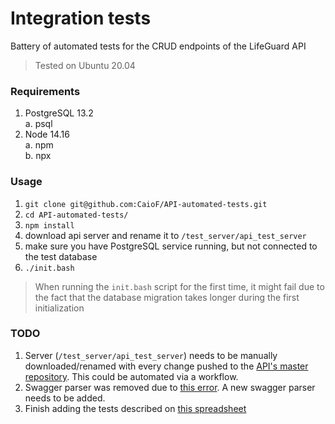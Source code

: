 # Integration tests
Battery of automated tests for the CRUD endpoints of the LifeGuard API
> Tested on Ubuntu 20.04

### Requirements 
1.    PostgreSQL 13.2    
    a.    psql
2.    Node 14.16    
    a.    npm    
    b.    npx


### Usage
1.    `git clone git@github.com:CaioF/API-automated-tests.git`
2.    `cd API-automated-tests/`
3.    `npm install`
4.    download api server and rename it to `/test_server/api_test_server`
5.    make sure you have PostgreSQL service running, but not connected to the test database
6.    `./init.bash`

> When running the `init.bash` script for the first time, it might fail due to the fact that the database migration takes longer during the first initialization

### TODO
1.    Server (`/test_server/api_test_server`) needs to be manually downloaded/renamed with every change pushed to the [API's master repository](https://lab.qoollo.com/lifeguard/backend/api/-/tree/master_v2).
This could be automated via a workflow.
2.    Swagger parser was removed due to [this error](https://github.com/ajv-validator/ajv/issues/461). A new swagger parser needs to be added.
3.    Finish adding the tests described on [this spreadsheet](https://docs.google.com/spreadsheets/d/17hh7UODqE6ab2o93NhpY_IglIwGZ4VBC39dRmwiyji0/edit?usp=sharing)

